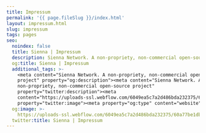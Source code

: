 ```yaml
---
title: Impressum
permalink: '{{ page.fileSlug }}/index.html'
layout: impressum.html
slug: impressum
tags: pages
seo:
  noindex: false
  title: Sienna | Impressum
  description: Sienna Network. A non-propriety, non-commercial open-source project
  og:title: Sienna | Impressum
  additional_tags: >-
    <meta content="Sienna Network. A non-propriety, non-commercial open-source
    project" property="og:description"><meta content="Sienna Network. A
    non-propriety, non-commercial open-source project"
    property="twitter:description"><meta
    content="https://uploads-ssl.webflow.com/6049ea5c7a2d486bda232375/60a77be1dbf7c429d5001b6e_Open%20Graph%20Image%20Frontpage%202.0.jpg"
    property="twitter:image"><meta property="og:type" content="website">
  og:image: >-
    https://uploads-ssl.webflow.com/6049ea5c7a2d486bda232375/60a77be1dbf7c429d5001b6e_Open%20Graph%20Image%20Frontpage%202.0.jpg
  twitter:title: Sienna | Impressum
---
```



